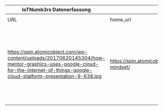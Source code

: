 |IoTNumb3rs Datenerfassung|||||||||||
| ---- | ---- | ---- | ---- | ---- | ---- | ---- | ---- | ---- | ---- | ---- |
||||||||||||
|URL|home_url|filename|device_class|device_count|market_class|market_volume|prognosis_year|publication_year|authorship_class|Dropbox folder|
|https://spin.atomicobject.com/wp-content/uploads/20170620145304/how-mentor-graphics-uses-google-cloud-for-the-internet-of-things-google-cloud-platform-presentation-9-638.jpg|https://spin.atomicobject.com/2017/07/13/iot-mindset/|file1_how-mentor-graphics-uses-google-cloud-for-the-internet-of-things-google-cloud-platform-presentation-9-638.jpg||||||||MariaMarg/20181124-0000|
